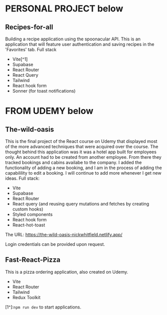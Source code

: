 # PERSONAL PROJECT below

## Recipes-for-all

Building a recipe application using the spoonacular API. This is an application that will feature user authentication and saving recipes in the 'Favorites' tab.
Full stack

- Vite[^1]
- Supabase
- React Router
- React Query
- Tailwind
- React hook form
- Sonner (for toast notifications)

# FROM UDEMY below

## The-wild-oasis

This is the final project of the React course on Udemy that displayed most of the more advanced techniques that were acquired over the course. The thought behind this application was it was a hotel app built for employees only. An account had to be created from another employee. From there they tracked bookings and cabins availabe to the company. I added the functionality of adding a new booking, and I am in the process of adding the capabilility to edit a booking. I will continue to add more whenever I get new ideas.
Full stack:

- Vite
- Supabase
- React Router
- React query (and reusing query mutations and fetches by creating custom hooks)
- Styled components
- React hook form
- React-hot-toast

The URL: https://the-wild-oasis-nickwhitfield.netlify.app/

Login credentials can be provided upon request.

## Fast-React-Pizza

This is a pizza ordering application, also created on Udemy.

- Vite
- React Router
- Tailwind
- Redux Toolkit

[1^]:`npm run dev` to start applications.
